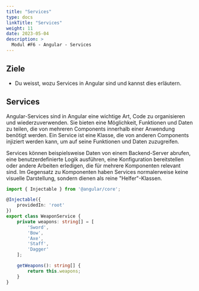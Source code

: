 ```yaml
---
title: "Services"
type: docs
linkTitle: "Services"
weight: 11
date: 2023-05-04
description: >
  Modul #F6 - Angular - Services
---
```

## Ziele
* Du weisst, wozu Services in Angular sind und kannst dies erläutern.

## Services
Angular-Services sind in Angular eine wichtige Art, Code zu organisieren und wiederzuverwenden. Sie bieten eine Möglichkeit, Funktionen und Daten zu teilen, die von mehreren Components innerhalb einer Anwendung benötigt werden. Ein Service ist eine Klasse, die von anderen Components injiziert werden kann, um auf seine Funktionen und Daten zuzugreifen.

Services können beispielsweise Daten von einem Backend-Server abrufen, eine benutzerdefinierte Logik ausführen, eine Konfiguration bereitstellen oder andere Arbeiten erledigen, die für mehrere Komponenten relevant sind. Im Gegensatz zu Komponenten haben Services normalerweise keine visuelle Darstellung, sondern dienen als reine "Helfer"-Klassen.

```typescript
import { Injectable } from '@angular/core';

@Injectable({
    providedIn: 'root'
})
export class WeaponService {
    private weapons: string[] = [
        'Sword',
        'Bow',
        'Axe',
        'Staff',
        'Dagger'
    ];

    getWeapons(): string[] {
        return this.weapons;
    }
}
```

